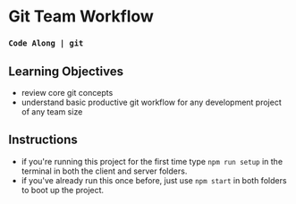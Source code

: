 # Git Team Workflow
### `Code Along | git`

## Learning Objectives
- review core git concepts
- understand basic productive git workflow for any development project of any team size

## Instructions
- if you're running this project for the first time type `npm run setup` in the terminal in both the client and server folders.
- if you've already run this once before, just use `npm start` in both folders to boot up the project.

##